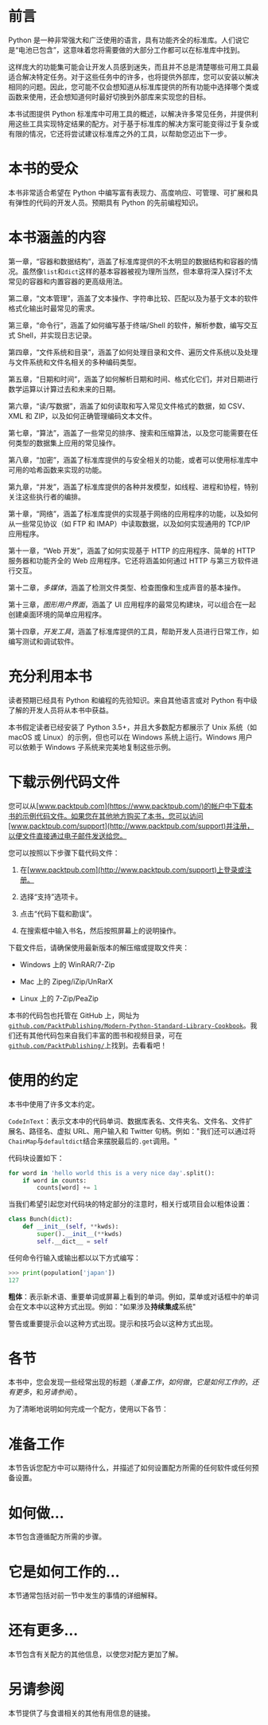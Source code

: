 # 前言

Python 是一种非常强大和广泛使用的语言，具有功能齐全的标准库。人们说它是“电池已包含”，这意味着您将需要做的大部分工作都可以在标准库中找到。

这样庞大的功能集可能会让开发人员感到迷失，而且并不总是清楚哪些可用工具最适合解决特定任务。对于这些任务中的许多，也将提供外部库，您可以安装以解决相同的问题。因此，您可能不仅会想知道从标准库提供的所有功能中选择哪个类或函数来使用，还会想知道何时最好切换到外部库来实现您的目标。

本书试图提供 Python 标准库中可用工具的概述，以解决许多常见任务，并提供利用这些工具实现特定结果的配方。对于基于标准库的解决方案可能变得过于复杂或有限的情况，它还将尝试建议标准库之外的工具，以帮助您迈出下一步。

# 本书的受众

本书非常适合希望在 Python 中编写富有表现力、高度响应、可管理、可扩展和具有弹性的代码的开发人员。预期具有 Python 的先前编程知识。

# 本书涵盖的内容

第一章，“容器和数据结构”，涵盖了标准库提供的不太明显的数据结构和容器的情况。虽然像`list`和`dict`这样的基本容器被视为理所当然，但本章将深入探讨不太常见的容器和内置容器的更高级用法。

第二章，“文本管理”，涵盖了文本操作、字符串比较、匹配以及为基于文本的软件格式化输出时最常见的需求。

第三章，“命令行”，涵盖了如何编写基于终端/Shell 的软件，解析参数，编写交互式 Shell，并实现日志记录。

第四章，“文件系统和目录”，涵盖了如何处理目录和文件、遍历文件系统以及处理与文件系统和文件名相关的多种编码类型。

第五章，“日期和时间”，涵盖了如何解析日期和时间、格式化它们，并对日期进行数学运算以计算过去和未来的日期。

第六章，“读/写数据”，涵盖了如何读取和写入常见文件格式的数据，如 CSV、XML 和 ZIP，以及如何正确管理编码文本文件。

第七章，“算法”，涵盖了一些常见的排序、搜索和压缩算法，以及您可能需要在任何类型的数据集上应用的常见操作。

第八章，“加密”，涵盖了标准库提供的与安全相关的功能，或者可以使用标准库中可用的哈希函数来实现的功能。

第九章，“并发”，涵盖了标准库提供的各种并发模型，如线程、进程和协程，特别关注这些执行者的编排。

第十章，“网络”，涵盖了标准库提供的实现基于网络的应用程序的功能，以及如何从一些常见协议（如 FTP 和 IMAP）中读取数据，以及如何实现通用的 TCP/IP 应用程序。

第十一章，“Web 开发”，涵盖了如何实现基于 HTTP 的应用程序、简单的 HTTP 服务器和功能齐全的 Web 应用程序。它还将涵盖如何通过 HTTP 与第三方软件进行交互。

第十二章，*多媒体*，涵盖了检测文件类型、检查图像和生成声音的基本操作。

第十三章，*图形用户界面*，涵盖了 UI 应用程序的最常见构建块，可以组合在一起创建桌面环境的简单应用程序。

第十四章，*开发工具*，涵盖了标准库提供的工具，帮助开发人员进行日常工作，如编写测试和调试软件。

# 充分利用本书

读者预期已经具有 Python 和编程的先验知识。来自其他语言或对 Python 有中级了解的开发人员将从本书中获益。

本书假定读者已经安装了 Python 3.5+，并且大多数配方都展示了 Unix 系统（如 macOS 或 Linux）的示例，但也可以在 Windows 系统上运行。Windows 用户可以依赖于 Windows 子系统来完美地复制这些示例。

# 下载示例代码文件

您可以从[www.packtpub.com](https://www.packtpub.com/)的帐户中下载本书的示例代码文件。如果您在其他地方购买了本书，您可以访问[www.packtpub.com/support](http://www.packtpub.com/support)并注册，以便文件直接通过电子邮件发送给您。

您可以按照以下步骤下载代码文件：

1.  在[www.packtpub.com](http://www.packtpub.com/support)上登录或注册。

1.  选择“支持”选项卡。

1.  点击“代码下载和勘误”。

1.  在搜索框中输入书名，然后按照屏幕上的说明操作。

下载文件后，请确保使用最新版本的解压缩或提取文件夹：

+   Windows 上的 WinRAR/7-Zip

+   Mac 上的 Zipeg/iZip/UnRarX

+   Linux 上的 7-Zip/PeaZip

本书的代码包也托管在 GitHub 上，网址为[`github.com/PacktPublishing/Modern-Python-Standard-Library-Cookbook`](https://github.com/PacktPublishing/Modern-Python-Standard-Library-Cookbook)。我们还有其他代码包来自我们丰富的图书和视频目录，可在[`github.com/PacktPublishing/`](https://github.com/PacktPublishing/)上找到。去看看吧！

# 使用的约定

本书中使用了许多文本约定。

`CodeInText`：表示文本中的代码单词、数据库表名、文件夹名、文件名、文件扩展名、路径名、虚拟 URL、用户输入和 Twitter 句柄。例如："我们还可以通过将`ChainMap`与`defaultdict`结合来摆脱最后的`.get`调用。"

代码块设置如下：

```py
for word in 'hello world this is a very nice day'.split():
    if word in counts:
        counts[word] += 1
```

当我们希望引起您对代码块的特定部分的注意时，相关行或项目会以粗体设置：

```py
class Bunch(dict):
    def __init__(self, **kwds):
        super().__init__(**kwds)
        self.__dict__ = self
```

任何命令行输入或输出都以以下方式编写：

```py
>>> print(population['japan'])
127
```

**粗体**：表示新术语、重要单词或屏幕上看到的单词。例如，菜单或对话框中的单词会在文本中以这种方式出现。例如："如果涉及**持续集成**系统"

警告或重要提示会以这种方式出现。提示和技巧会以这种方式出现。

# 各节

本书中，您会发现一些经常出现的标题（*准备工作*，*如何做*，*它是如何工作的*，*还有更多*，和*另请参阅*）。

为了清晰地说明如何完成一个配方，使用以下各节：

# 准备工作

本节告诉您配方中可以期待什么，并描述了如何设置配方所需的任何软件或任何预备设置。

# 如何做…

本节包含遵循配方所需的步骤。

# 它是如何工作的…

本节通常包括对前一节中发生的事情的详细解释。

# 还有更多…

本节包含有关配方的其他信息，以使您对配方更加了解。

# 另请参阅

本节提供了与食谱相关的其他有用信息的链接。
